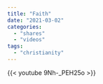 ```yaml
---
title: "Faith"
date: "2021-03-02"
categories:
  - "shares"
  - "videos"
tags:
  - "christianity"
---
```


{{< youtube 9Nh-_PEH25o >}}
